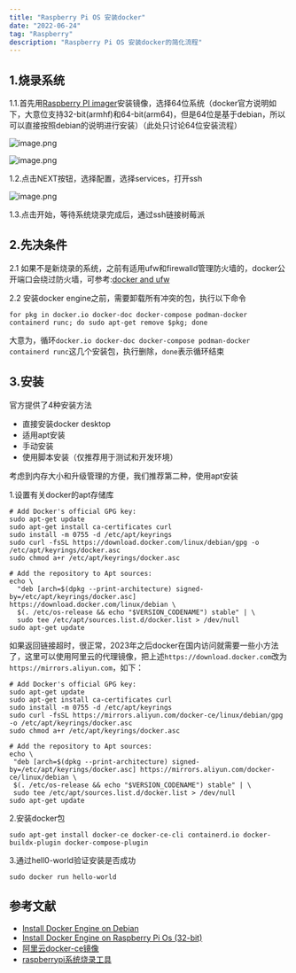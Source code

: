 ```yaml
---
title: "Raspberry Pi OS 安装docker"
date: "2022-06-24"
tag: "Raspberry"
description: "Raspberry Pi OS 安装docker的简化流程"
---
```


## 1.烧录系统
1.1.首先用[Raspberry PI imager](https://www.raspberrypi.com/software/)安装镜像，选择64位系统（docker官方说明如下，大意位支持32-bit(armhf)和64-bit(arm64)，但是64位是基于debian，所以可以直接按照debian的说明进行安装）（此处只讨论64位安装流程）

![image.png](https://p1-juejin.byteimg.com/tos-cn-i-k3u1fbpfcp/69916ecf2dcb42d2b3aec6056f888d1b~tplv-k3u1fbpfcp-jj-mark:0:0:0:0:q75.image#?w=1474&h=669&s=216609&e=png&b=f4f5f9)

![image.png](https://p9-juejin.byteimg.com/tos-cn-i-k3u1fbpfcp/92305f0ad8e14d94a7fc40f09fff15f8~tplv-k3u1fbpfcp-jj-mark:0:0:0:0:q75.image#?w=678&h=477&s=105288&e=png&b=f9f7f7)

1.2.点击NEXT按钮，选择配置，选择services，打开ssh

![image.png](https://p6-juejin.byteimg.com/tos-cn-i-k3u1fbpfcp/a313044d2f974153860709b6d289bae7~tplv-k3u1fbpfcp-jj-mark:0:0:0:0:q75.image#?w=540&h=135&s=11750&e=png&b=fdfdfd)

1.3.点击开始，等待系统烧录完成后，通过ssh链接树莓派
## 2.先决条件
2.1 如果不是新烧录的系统，之前有适用ufw和firewalld管理防火墙的，docker公开端口会绕过防火墙，可参考:[docker and ufw](https://docs.docker.com/network/packet-filtering-firewalls/#docker-and-ufw)

2.2 安装docker engine之前，需要卸载所有冲突的包，执行以下命令

```
for pkg in docker.io docker-doc docker-compose podman-docker containerd runc; do sudo apt-get remove $pkg; done
```

大意为，循环`docker.io docker-doc docker-compose podman-docker containerd runc`这几个安装包，执行删除，`done`表示循环结束

## 3.安装
官方提供了4种安装方法
- 直接安装docker desktop
- 适用apt安装
- 手动安装
- 使用脚本安装（仅推荐用于测试和开发环境）

考虑到内存大小和升级管理的方便，我们推荐第二种，使用apt安装

1.设置有关docker的apt存储库

```
# Add Docker's official GPG key:
sudo apt-get update
sudo apt-get install ca-certificates curl
sudo install -m 0755 -d /etc/apt/keyrings
sudo curl -fsSL https://download.docker.com/linux/debian/gpg -o /etc/apt/keyrings/docker.asc
sudo chmod a+r /etc/apt/keyrings/docker.asc

# Add the repository to Apt sources:
echo \
  "deb [arch=$(dpkg --print-architecture) signed-by=/etc/apt/keyrings/docker.asc] https://download.docker.com/linux/debian \
  $(. /etc/os-release && echo "$VERSION_CODENAME") stable" | \
  sudo tee /etc/apt/sources.list.d/docker.list > /dev/null
sudo apt-get update
```
如果返回链接超时，很正常，2023年之后docker在国内访问就需要一些小方法了，这里可以使用阿里云的代理镜像，把上述`https://download.docker.com`改为`https://mirrors.aliyun.com`，如下：
```
# Add Docker's official GPG key:
sudo apt-get update
sudo apt-get install ca-certificates curl
sudo install -m 0755 -d /etc/apt/keyrings
sudo curl -fsSL https://mirrors.aliyun.com/docker-ce/linux/debian/gpg -o /etc/apt/keyrings/docker.asc
sudo chmod a+r /etc/apt/keyrings/docker.asc

# Add the repository to Apt sources:
echo \
 "deb [arch=$(dpkg --print-architecture) signed-by=/etc/apt/keyrings/docker.asc] https://mirrors.aliyun.com/docker-ce/linux/debian \
 $(. /etc/os-release && echo "$VERSION_CODENAME") stable" | \
 sudo tee /etc/apt/sources.list.d/docker.list > /dev/null
sudo apt-get update
```


2.安装docker包
```
sudo apt-get install docker-ce docker-ce-cli containerd.io docker-buildx-plugin docker-compose-plugin
```

3.通过hell0-world验证安装是否成功

```
sudo docker run hello-world
```

## 参考文献

- [Install Docker Engine on Debian](https://docs.docker.com/engine/install/debian/)
- [Install Docker Engine on Raspberry Pi Os (32-bit)](https://docs.docker.com/engine/install/raspberry-pi-os/)
- [阿里云docker-ce镜像](https://mirrors.aliyun.com/docker-ce/linux/debian/)
- [raspberrypi系统烧录工具](https://www.raspberrypi.com/software/)
